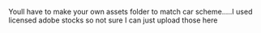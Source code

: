 Youll have to make your own assets folder to match car scheme.....I used licensed adobe stocks so not sure I can just upload those here
